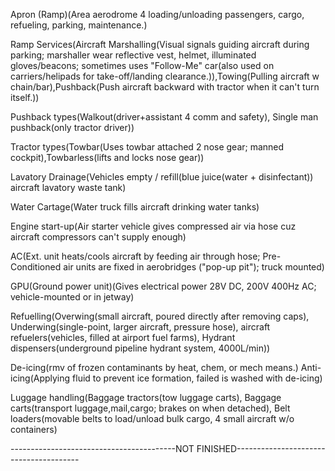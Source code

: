 Apron (Ramp)(Area aerodrome 4 loading/unloading passengers, cargo, refueling, parking, maintenance.)

Ramp Services(Aircraft Marshalling(Visual signals guiding aircraft during parking; marshaller wear reflective vest, helmet, illuminated gloves/beacons; sometimes uses "Follow-Me" car(also used on carriers/helipads for take-off/landing clearance.)),Towing(Pulling aircraft w chain/bar),Pushback(Push aircraft backward with tractor when it can't turn itself.))

Pushback types(Walkout(driver+assistant 4 comm and safety), Single man pushback(only tractor driver))

Tractor types(Towbar(Uses towbar attached 2 nose gear; manned cockpit),Towbarless(lifts and locks nose gear))

Lavatory Drainage(Vehicles empty / refill(blue juice(water + disinfectant)) aircraft lavatory waste tank)

Water Cartage(Water truck fills aircraft drinking water tanks)

Engine start-up(Air starter vehicle gives compressed air via hose cuz aircraft compressors can't supply enough)

AC(Ext. unit heats/cools aircraft by feeding air through hose; Pre-Conditioned air units are fixed in aerobridges ("pop-up pit"); truck mounted)

GPU(Ground power unit)(Gives electrical power 28V DC, 200V 400Hz AC; vehicle-mounted or in jetway)

Refuelling(Overwing(small aircraft, poured directly after removing caps), Underwing(single-point, larger aircraft, pressure hose), aircraft refuelers(vehicles, filled at airport fuel farms), Hydrant dispensers(underground pipeline hydrant system, 4000L/min))

De-icing(rmv of frozen contaminants by heat, chem, or mech means.)
Anti-icing(Applying fluid to prevent ice formation, failed is washed with de-icing)

Luggage handling(Baggage tractors(tow luggage carts), Baggage carts(transport luggage,mail,cargo; brakes on when detached), Belt loaders(movable belts to load/unload bulk cargo, 4 small aircraft w/o containers)

-----------------------------------------NOT FINISHED---------------------------------------